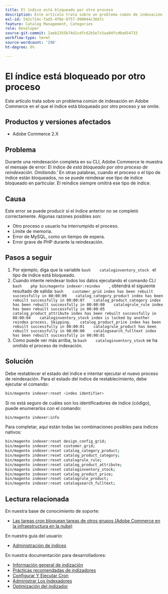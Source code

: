 ```yaml
---
title: El índice está bloqueado por otro proceso
description: Este artículo trata sobre un problema común de indexación en Adobe Commerce en el que el índice está bloqueado por otro proceso y se omite.
exl-id: 542c714c-fad5-4f0e-9757-d90044c36bfc
feature: Catalog Management, Categories
role: Developer
source-git-commit: 2aeb2355b74d1cdfc62b5e7c5aa04fcd0a654733
workflow-type: tm+mt
source-wordcount: '298'
ht-degree: 0%

---
```


# El índice está bloqueado por otro proceso

Este artículo trata sobre un problema común de indexación en Adobe Commerce en el que el índice está bloqueado por otro proceso y se omite.

## Productos y versiones afectados

* Adobe Commerce 2.X

## Problema

Durante una reindexación completa en su CLI, Adobe Commerce le muestra el mensaje de error: El índice de *está bloqueado por otro proceso de reindexación. Omitiendo.&#39;* En otras palabras, cuando el proceso o el tipo de índice están bloqueados, no se puede reindexar ese tipo de índice bloqueado en particular. El reíndice siempre omitirá ese tipo de índice.

## Causa

Este error se puede producir si el índice anterior no se completó correctamente. Algunas razones posibles son:

* Otro proceso o usuario ha interrumpido el proceso.
* Límite de memoria.
* Error de MySQL, como un tiempo de espera.
* Error grave de PHP durante la reindexación.

## Pasos a seguir

1. Por ejemplo, diga que la variable    ```bash    cataloginventory_stock ```    el tipo de índice está bloqueado.
1. Cuando intente reindexar todos los datos ejecutando el comando CLI    ```bash    php bin/magento indexer:reindex    ```, obtendrá el siguiente resultado de salida:    ```bash    customer_grid index has been rebuilt successfully in 00:00:09    catalog_category_product index has been rebuilt successfully in 00:00:07    catalog_product_category index has been rebuilt successfully in 00:00:00    catalogrule_rule index has been rebuilt successfully in 00:00:05    catalog_product_attribute index has been rebuilt successfully in 00:00:04    cataloginventory_stock index is locked by another reindex process. Skipping.    catalog_product_price index has been rebuilt successfully in 00:00:01    catalogrule_product has been rebuilt successfully in 00:00:00    catalogsearch_fulltext index has been rebuilt successfully in 00:00:01    ```
1. Como puede ver más arriba, la    ```bash    cataloginventory_stock```    se ha omitido el proceso de indexación.


## Solución

Debe restablecer el estado del índice e intentar ejecutar el nuevo proceso de reindexación. Para el estado del índice de restablecimiento, debe ejecutar el comando:

```bash
bin/magento indexer:reset <index identifier>
```

Si no está seguro de cuáles son los identificadores de índice (código), puede enumerarlos con el comando:

```bash
bin/magento indexer:info
```

Para completar, aquí están todas las combinaciones posibles para índices nativos:

```bash
bin/magento indexer:reset design_config_grid;
bin/magento indexer:reset customer_grid;
bin/magento indexer:reset catalog_category_product;
bin/magento indexer:reset catalog_product_category;
bin/magento indexer:reset catalogrule_rule;
bin/magento indexer:reset catalog_product_attribute;
bin/magento indexer:reset cataloginventory_stock;
bin/magento indexer:reset catalog_product_price;
bin/magento indexer:reset catalogrule_product;
bin/magento indexer:reset catalogsearch_fulltext;
```


## Lectura relacionada

En nuestra base de conocimiento de soporte:

* [Las tareas cron bloquean tareas de otros grupos (Adobe Commerce en la infraestructura en la nube)](/help/troubleshooting/miscellaneous/cron-tasks-lock-tasks-from-other-groups.md)

En nuestra guía del usuario:

* [Administración de índices](https://experienceleague.adobe.com/en/docs/commerce-admin/systems/tools/index-management?itm_source=merchdocs&amp;itm_medium=search_page&amp;itm_campaign=federated_search&amp;itm_term=reindexing)

En nuestra documentación para desarrolladores:

* [Información general de indización](https://developer.adobe.com/commerce/php/development/components/indexing/)
* [Prácticas recomendadas de indizadores](https://experienceleague.adobe.com/en/docs/commerce-operations/performance-best-practices/configuration)
* [Configurar Y Ejecutar Cron](https://experienceleague.adobe.com/en/docs/commerce-operations/configuration-guide/cli/configure-cron-jobs)
* [Administrar Los Indexadores](https://experienceleague.adobe.com/en/docs/commerce-operations/configuration-guide/cli/manage-indexers)
* [Optimización del indizador](https://developer.adobe.com/commerce/php/development/components/indexing/optimization/)
